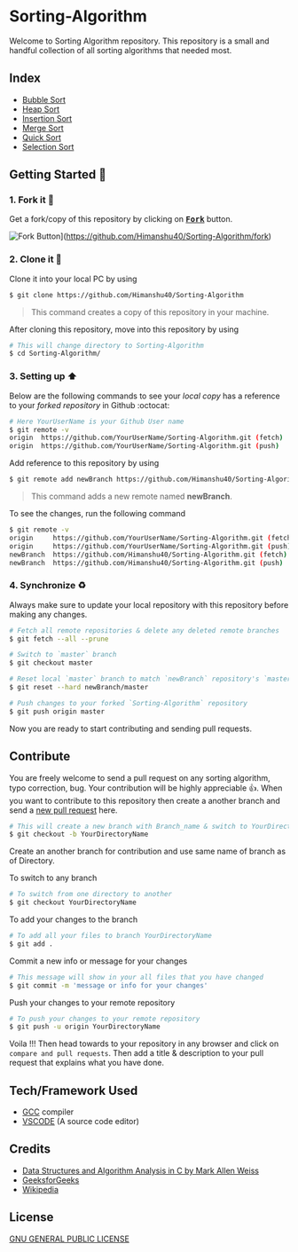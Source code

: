 # Sorting-Algorithm

Welcome to Sorting Algorithm repository. This repository is a small and handful collection of all sorting algorithms that needed most. 

## Index

+ [Bubble Sort](https://github.com/Himanshu40/Sorting-Algorithm/blob/master/Bubble_Sort/README.md)
+ [Heap Sort](https://github.com/Himanshu40/Sorting-Algorithm/blob/master/Heap_Sort/README.md)
+ [Insertion Sort](https://github.com/Himanshu40/Sorting-Algorithm/blob/master/Insertion_Sort/README.md)
+ [Merge Sort](https://github.com/Himanshu40/Sorting-Algorithm/blob/master/Merge_Sort/README.md)
+ [Quick Sort](https://github.com/Himanshu40/Sorting-Algorithm/blob/master/Quick_Sort/README.md)
+ [Selection Sort](https://github.com/Himanshu40/Sorting-Algorithm/blob/master/Selection_Sort/README.md)

## Getting Started :scroll:

### 1. Fork it :fork_and_knife:

Get a fork/copy of this repository by clicking on <a href="https://github.com/Himanshu40/Sorting-Algorithm/fork"><kbd><b>Fork</b></kbd></a> button.

![Fork Button](https://help.github.com/assets/images/help/repository/fork_button.jpg)](https://github.com/Himanshu40/Sorting-Algorithm/fork)

### 2. Clone it :busts_in_silhouette:

Clone it into your local PC by using

```sh
$ git clone https://github.com/Himanshu40/Sorting-Algorithm
```

> This command creates a copy of this repository in your machine.

After cloning this repository, move into this repository by using

```sh
# This will change directory to Sorting-Algorithm
$ cd Sorting-Algorithm/
```

### 3. Setting up :arrow_up:

Below are the following commands to see your *local copy* has a reference to your *forked repository* in Github :octocat:

```sh
# Here YourUserName is your Github User name
$ git remote -v
origin	https://github.com/YourUserName/Sorting-Algorithm.git (fetch)
origin	https://github.com/YourUserName/Sorting-Algorithm.git (push)
```

Add reference to this repository by using

```sh
$ git remote add newBranch https://github.com/Himanshu40/Sorting-Algorithm
```

> This command adds a new remote named **newBranch**.

To see the changes, run the following command

```sh
$ git remote -v
origin     https://github.com/YourUserName/Sorting-Algorithm.git (fetch)
origin     https://github.com/YourUserName/Sorting-Algorithm.git (push)
newBranch  https://github.com/Himanshu40/Sorting-Algorithm.git (fetch)
newBranch  https://github.com/Himanshu40/Sorting-Algorithm.git (push)
```

### 4. Synchronize :recycle:

Always make sure to update your local repository with this repository before making any changes.

```sh
# Fetch all remote repositories & delete any deleted remote branches
$ git fetch --all --prune

# Switch to `master` branch
$ git checkout master

# Reset local `master` branch to match `newBranch` repository's `master` branch
$ git reset --hard newBranch/master

# Push changes to your forked `Sorting-Algorithm` repository
$ git push origin master
```

Now you are ready to start contributing and sending pull requests.

## Contribute

You are freely welcome to send a pull request on any sorting algorithm, typo correction, bug. Your contribution will be highly appreciable :thumbsup:. When you want to contribute to this repository then create a another branch and send a [new pull request](https://github.com/Himanshu40/Sorting-Algorithm/compare?expand=1) here.

```sh
# This will create a new branch with Branch_name & switch to YourDirectoryName
$ git checkout -b YourDirectoryName
```

Create an another branch for contribution and use same name of branch as of Directory.

To switch to any branch

```sh
# To switch from one directory to another
$ git checkout YourDirectoryName
```

To add your changes to the branch

```sh
# To add all your files to branch YourDirectoryName
$ git add .
```

Commit a new info or message for your changes

```sh
# This message will show in your all files that you have changed
$ git commit -m 'message or info for your changes'
```

Push your changes to your remote repository

```sh
# To push your changes to your remote repository
$ git push -u origin YourDirectoryName
```

Voila !!! Then head towards to your repository in any browser and click on `compare and pull requests`. Then add a title & description to your pull request that explains what you have done.

## Tech/Framework Used
+ [GCC](https://gcc.gnu.org/) compiler
+ [VSCODE](https://code.visualstudio.com/) (A source code editor)

## Credits

+ [Data Structures and Algorithm Analysis in C by Mark Allen Weiss](https://www.amazon.in/Data-Structures-Algorithm-Analysis-2e/dp/8177583581)
+ [GeeksforGeeks](https://www.geeksforgeeks.org/)
+ [Wikipedia](https://en.wikipedia.org/wiki/Main_Page)

## License

[GNU GENERAL PUBLIC LICENSE](https://github.com/Himanshu40/Sorting-Algorithm/blob/master/LICENSE)
